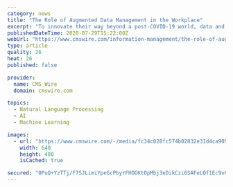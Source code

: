 ```yaml
---
category: news
title: "The Role of Augmented Data Management in the Workplace"
excerpt: "To innovate their way beyond a post-COVID-19 world, data and analytics leaders require an ever-increasing velocity and scale of analysis in terms of processing and access to succeed in the face of unprecedented market shifts,"
publishedDateTime: 2020-07-29T15:22:00Z
webUrl: "https://www.cmswire.com/information-management/the-role-of-augmented-data-management-in-the-workplace/"
type: article
quality: 26
heat: 26
published: false

provider:
  name: CMS Wire
  domain: cmswire.com

topics:
  - Natural Language Processing
  - AI
  - Machine Learning

images:
  - url: "https://www.cmswire.com/-/media/fc34c028fc574b02832e31d4ca9056a3.ashx"
    width: 640
    height: 480
    isCached: true

secured: "0PuQ+YzTTj/F7SJLimiYpeGcPbyrFHOGKtOpMbj3eDikCzi6SAFeLQf1Ec9vQvaZGcHLQu+VLYuUpWb0LsIeJUAzh3E6PUsEIl3PrbT0ErlaWUpBdyvH/R/Pb4wpwLphXZDkZY9BWjnJx32ksk24x9K3g20ihA10L6mO4ve8nw320n+cRZnbX0saAFJnGPpYwF8zv0EYKIT756JX7jyLNuA5ssj9w3fdGeNslJ1zA6h76PvpKi4U+CyvfRqnfbhLtAIaO0Rgv65ObTyd3+Lr2Y3slL6hq6ghYdzDgwip8o7OPHAMBLWzZXLrRkPlMWmF8bskq+PmFSGXObQNezSkUQ==;QIjcJ+OlVsRMVSR/K/4mWA=="
---
```



